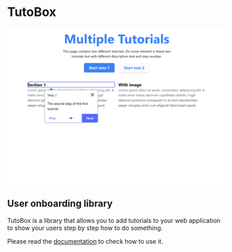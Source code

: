 # TutoBox
![Screeshot](./screenshot.png)
## User onboarding library
TutoBox is a library that allows you to add tutorials to your web application to show your users step by step how to do something.

Please read the [documentation](https://BOCOVO.github.io/tutobox-site/) to check how to use it.

